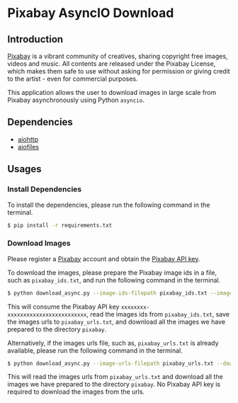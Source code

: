# Pixabay AsyncIO Download

## Introduction

[Pixabay](https://pixabay.com/) is a vibrant community of creatives, sharing copyright free images, videos and music. All contents are released under the Pixabay License, which makes them safe to use without asking for permission or giving credit to the artist - even for commercial purposes.

This application allows the user to download images in large scale from Pixabay asynchronously using Python `asyncio`.

## Dependencies

* [aiohttp](https://docs.aiohttp.org/en/stable/)
* [aiofiles](https://github.com/Tinche/aiofiles)

## Usages

### Install Dependencies

To install the dependencies, please run the following command in the terminal.

```bash
$ pip install -r requirements.txt
```

### Download Images

Please register a [Pixabay](https://pixabay.com/) account and obtain the [Pixabay API key](https://pixabay.com/api/docs/).

To download the images, please prepare the Pixabay image ids in a file, such as `pixabay_ids.txt`, and run the following command in the terminal.

```bash
$ python download_async.py --image-ids-filepath pixabay_ids.txt --image-urls-filepath pixabay_urls.txt --download-dir pixabay --pixabay-api-key xxxxxxxx-xxxxxxxxxxxxxxxxxxxxxxxxx --update-image-urls
```

This will consume the Pixabay API key `xxxxxxxx-xxxxxxxxxxxxxxxxxxxxxxxxx`, read the images ids from `pixabay_ids.txt`, save the images urls to `pixabay_urls.txt`, and download all the images we have prepared to the directory `pixabay`.

Alternatively, if the images urls file, such as, `pixabay_urls.txt` is already available, please run the following command in the terminal.

```bash
$ python download_async.py --image-urls-filepath pixabay_urls.txt --download-dir pixabay
```

This will read the images urls from `pixabay_urls.txt` and download all the images we have prepared to the directory `pixabay`. No Pixabay API key is required to download the images from the urls.

